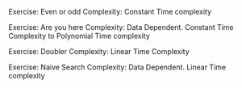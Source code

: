 Exercise: Even or odd
Complexity: Constant Time complexity

Exercise: Are you here
Complexity: Data Dependent. Constant Time Complexity to Polynomial Time complexity

Exercise: Doubler
Complexity: Linear Time Complexity

Exercise: Naive Search
Complexity: Data Dependent. Linear Time complexity
